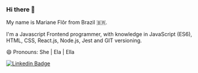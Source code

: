 ### Hi there 👋

My name is Mariane Flôr from Brazil 🇧🇷. 

I'm a Javascript Frontend programmer, with knowledge in JavaScript (ES6), HTML, CSS, React.js, Node.js, Jest and GIT versioning.

😄 Pronouns: She | Ela | Ella

[![Linkedin Badge](https://img.shields.io/badge/-LinkedIn-blue?style=flat-square&logo=Linkedin&logoColor=white&link=https://www.linkedin.com/in/marianeflor)](https://www.linkedin.com/in/marianeflor)

<!--
**marianeflor/marianeflor** is a ✨ _special_ ✨ repository because its `README.md` (this file) appears on your GitHub profile.

Here are some ideas to get you started:

- 🔭 I’m currently working on ...
- 🌱 I’m currently learning ...
- 👯 I’m looking to collaborate on ...
- 🤔 I’m looking for help with ...
- 💬 Ask me about ...
- 📫 How to reach me: ...
- 😄 Pronouns: ...
- ⚡ Fun fact: ...
-->
